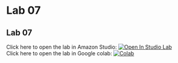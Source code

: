# Lab 07

## Lab 07
Click here to open the lab in Amazon Studio: [![Open In Studio Lab](https://studiolab.sagemaker.aws/studiolab.svg)](https://studiolab.sagemaker.aws/import/github/surrey-nlp/NLP-2022/blob/main/lab07/lab07.ipynb)<br/>
Click here to open the lab in Google colab: [![Colab](https://colab.research.google.com/assets/colab-badge.svg)](https://colab.research.google.com/github/surrey-nlp/NLP-2022/blob/main/lab07/lab07.ipynb)